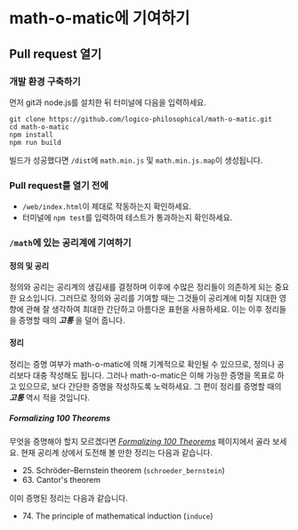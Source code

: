 # math-o-matic에 기여하기

## Pull request 열기

### 개발 환경 구축하기

먼저 git과 node.js를 설치한 뒤 터미널에 다음을 입력하세요.

```shell
git clone https://github.com/logico-philosophical/math-o-matic.git
cd math-o-matic
npm install
npm run build
```

빌드가 성공했다면 `/dist`에 `math.min.js` 및 `math.min.js.map`이 생성됩니다.

### Pull request를 열기 전에

* `/web/index.html`이 제대로 작동하는지 확인하세요.
* 터미널에 `npm test`를 입력하여 테스트가 통과하는지 확인하세요.

### `/math`에 있는 공리계에 기여하기

#### 정의 및 공리

정의와 공리는 공리계의 생김새를 결정하며 이후에 수많은 정리들이 의존하게 되는 중요한 요소입니다. 그러므로 정의와 공리를 기여할 때는 그것들이 공리계에 미칠 지대한 영향에 관해 잘 생각하여 최대한 간단하고 아름다운 표현을 사용하세요. 이는 이후 정리들을 증명할 때의 ***고통*** 을 덜어 줍니다.

#### 정리

정리는 증명 여부가 math-o-matic에 의해 기계적으로 확인될 수 있으므로, 정의나 공리보다 대충 작성해도 됩니다. 그러나 math-o-matic은 이해 가능한 증명을 목표로 하고 있으므로, 보다 간단한 증명을 작성하도록 노력하세요. 그 편이 정리를 증명할 때의 ***고통*** 역시 적을 것입니다.

##### *Formalizing 100 Theorems*

무엇을 증명해야 할지 모르겠다면 [*Formalizing 100 Theorems*](https://www.cs.ru.nl/~freek/100/) 페이지에서 골라 보세요. 현재 공리계 상에서 도전해 볼 만한 정리는 다음과 같습니다.

* 25\. Schröder–Bernstein theorem (`schroeder_bernstein`)
* 63\. Cantor's theorem

이미 증명된 정리는 다음과 같습니다.

* 74\. The principle of mathematical induction (`induce`)
